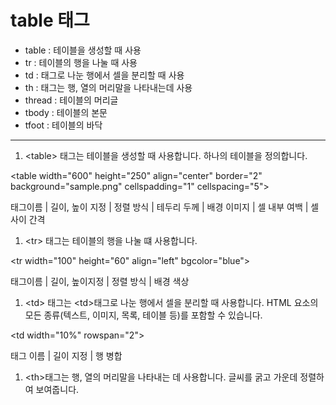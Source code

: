 table 태그
==========

-	table : 테이블을 생성할 때 사용
-	tr : 테이블의 행을 나눌 때 사용
-	td : <tr> 태그로 나눈 행에서 셀을 분리할 때 사용
-	th : 태그는 행, 열의 머리말을 나타내는데 사용
-	thread : 테이블의 머리글
-	tbody : 테이블의 본문
-	tfoot : 테이블의 바닥

---

1.	\<table> 태그는 테이블을 생성할 때 사용합니다. 하나의 테이블을 정의합니다.

\<table width="600" height="250" align="center" border="2" background="sample.png" cellspadding="1" cellspacing="5">

태그이름 | 길이, 높이 지정 | 정렬 방식 | 테두리 두께 | 배경 이미지 | 셀 내부 여백 | 셀 사이 간격

1.	\<tr> 태그는 테이블의 행을 나눌 떄 사용합니다.

\<tr width="100" height="60" align="left" bgcolor="blue">

태그이름 | 길이, 높이지정 | 정렬 방식 | 배경 색상

1.	\<td> 태그는 \<td>태그로 나눈 행에서 셀을 분리할 때 사용합니다. HTML 요소의 모든 종류(텍스트, 이미지, 목록, 테이블 등)를 포함할 수 있습니다.

\<td width="10%" rowspan="2">

태그 이름 | 길이 지정 | 행 병합

1.	\<th>태그는 행, 열의 머리말을 나타내는 데 사용합니다. 글씨를 굵고 가운데 정렬하여 보여줍니다.
